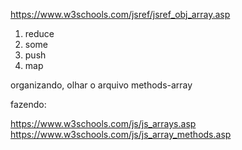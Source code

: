 https://www.w3schools.com/jsref/jsref_obj_array.asp

1. reduce
1. some
1. push
1. map


organizando, olhar o arquivo methods-array

fazendo:




https://www.w3schools.com/js/js_arrays.asp
https://www.w3schools.com/js/js_array_methods.asp